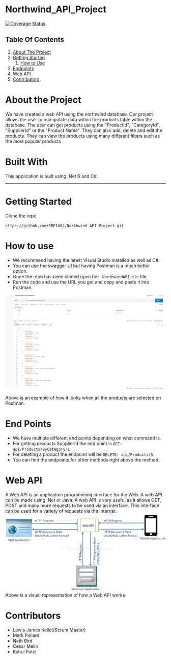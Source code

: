 # Northwind_API_Project 
[![Coverage Status](https://coveralls.io/repos/github/RRP1602/Northwind_API_Project/badge.svg?branch=ci)](https://coveralls.io/github/RRP1602/Northwind_API_Project?branch=ci)

## Table Of Contents

1. [About The Project](#about-the-project)
2. [Getting Started](#getting-started)  
    1. [How to Use](#how-to-use)
3. [Endpoints](#end-points)
3. [Web API](#web-api)
4. [Contributors](#contributors) 

# About the Project
We have created a web API using the northwind database. Our project allows the user to manipulate data within the products table within the database. The user can get products using the "ProductId", "CategoryId", "SupplierId" or the "Product Name". They can also add, delete and edit the products. They can view the products using many different filters such as the most popular products

# Built With
 This application is built using .Net 6 and C#.

---
# Getting Started 
Clone the repo 
```
https://github.com/RRP1602/Northwind_API_Project.git 
```
# How to use
- We recommend having the latest Visual Studio installed as well as C#. 
- You can use the swagger UI but having Postman is a much better option. 
- Once the repo has been cloned open the ``` NorthwindAPI.sln``` file. 
- Run the code and use the URL you get and copy and paste it into Postman. 

![Postman](./README_Screenshots/postman_screenshot.png)
Above is an example of how it looks when all the products are selected on Postman. 

# End Points 
- We have multiple different end points depending on what command is. 
- For getting products SupplierId the end point is ``` GET: api/Products/ByCategory/1 ``` 
- For deleting a product the endpoint will be ``` DELETE: api/Products/5 ``` 
- You can find the endpoints for other methods right above the method.

# Web API
A Web API is an application programming interface for the Web. A web API can be made using .Net or Java. A web API is very useful as it allows GET, POST and many more requests to be used via an interface. This interface can be used for a variety of requests via the Internet.
![Postman](./README_Screenshots/webapi_screenshots.png)
Above is a visual representation of how a Web API works. 

# Contributors 
- Lewis James Kellet(Scrum Master)
- Mark Pollard
- Nath Bird
- Cesar Mello
- Rahul Patel
